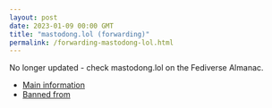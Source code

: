 ```yaml
---
layout: post
date: 2023-01-09 00:00 GMT
title: "mastodong.lol (forwarding)"
permalink: /forwarding-mastodong-lol.html
---
```


No longer updated - check mastodong.lol on the Fediverse Almanac.

* [Main information](https://www.fediversealmanac.com/api/v1/instances/mastodong.lol)
* [Banned from](https://www.fediversealmanac.com/api/v1/instances/mastodong.lol/banned_from)

